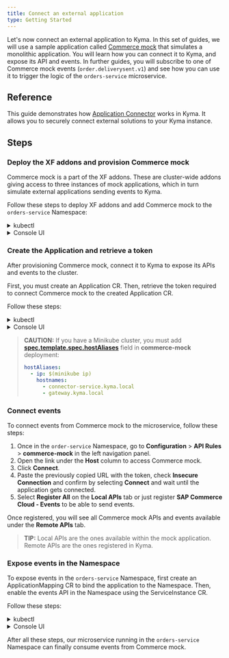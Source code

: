```yaml
---
title: Connect an external application
type: Getting Started
---
```


Let's now connect an external application to Kyma. In this set of guides, we will use a sample application called [Commerce mock](https://github.com/SAP-samples/xf-addons/tree/master/addons/commerce-mock-0.1.0) that simulates a monolithic application. You will learn how you can connect it to Kyma, and expose its API and events. In further guides, you will subscribe to one of Commerce mock events (`order.deliverysent.v1`) and see how you can use it to trigger the logic of the `orders-service` microservice.  

## Reference

This guide demonstrates how [Application Connector](/components/application-connector/) works in Kyma. It allows you to securely connect external solutions to your Kyma instance.

## Steps

### Deploy the XF addons and provision Commerce mock

Commerce mock is a part of the XF addons. These are cluster-wide addons giving access to three instances of mock applications, which in turn simulate external applications sending events to Kyma.

Follow these steps to deploy XF addons and add Commerce mock to the `orders-service` Namespace:

<div tabs name="provision-mock" group="connect-external-application">
  <details>
  <summary label="kubectl">
  kubectl
  </summary>

1. Provision an [AddonsConfiguration custom resource (CR)](/components/helm-broker/#custom-resource-addons-configuration) with the mock application set:

  ```yaml
  cat <<EOF | kubectl apply -f  -
  apiVersion: addons.kyma-project.io/v1alpha1
  kind: AddonsConfiguration
  metadata:
    name: xf-mocks
    namespace: orders-service
  spec:
    repositories:
      - url: github.com/sap/xf-addons/addons/index.yaml
  EOF
  ```

   > **NOTE:** The `index.yaml` file is a manifest for APIs of SAP Marketing Cloud, SAP Cloud for Customer, and SAP Commerce Cloud applications.

2. Check that the AddonsConfiguration CR was created. This is indicated by the phase `Ready`:

  ```bash
  kubectl get addonsconfigurations xf-mocks -n orders-service -o=jsonpath="{.status.phase}"
  ```

3. Create a ServiceInstance CR with Commerce mock:

  ```yaml
  cat <<EOF | kubectl apply -f -
  apiVersion: servicecatalog.k8s.io/v1beta1
  kind: ServiceInstance
  metadata:
    name: commerce-mock
    namespace: orders-service
  spec:
    serviceClassExternalName: commerce-mock
    servicePlanExternalName: default
  EOF
  ```

4. Check that the ServiceInstance CR was created. This is indicated by the last condition in the CR status equal to `Ready True`:

   ```bash
   kubectl get serviceinstance commerce-mock -n orders-service -o=jsonpath="{range .status.conditions[*]}{.type}{'\t'}{.status}{'\n'}{end}"
   ```

   </details>
   <details>
   <summary label="console-ui">
   Console UI
   </summary>

1. Switch to the `orders-service` Namespace. In the left navigation panel, go to **Configuration** > **Addons**.
2. Select **Add New Configuration**.
3. Once the new box opens up, enter `github.com/sap/xf-addons/addons/index.yaml` in the **Urls** field. Change the addon name to `xf-mocks`.

   > **NOTE:** The `index.yaml` file is a manifest for APIs of SAP Marketing Cloud, SAP Cloud for Customer, and SAP Commerce Cloud applications.

4. **Add** the configuration.
5. Wait for the addon to have the status `READY`.
6. In the left navigation panel, go to **Service Management** > **Catalog**.
7. Switch to the **Add-Ons** tab and select **[Preview] SAP Commerce Cloud - Mock** as the application to provision.

 > **TIP:** You can also use the search bar in the upper right corner of the Console UI to find Commerce mock.

8. Click **Add once** to deploy the application in the `orders-service` Namespace. Leave the `default` plan. Change the name to `commerce-mock`.
9. Select **Create** to confirm the changes.

You will be redirected to the **Catalog Management** > **Instances** > **commerce-mock** view. Wait for it to have the status `RUNNING`.

When Commerce mock is provisioned, a corresponding API Rule is automatically created. When you go to the **API Rules** view in the `orders-service` Namespace and select `commerce-mock`, you will see the direct link to it under **Host**.

</details>
</div>

### Create the Application and retrieve a token

After provisioning Commerce mock, connect it to Kyma to expose its APIs and events to the cluster.

First, you must create an Application CR. Then, retrieve the token required to connect Commerce mock to the created Application CR.

Follow these steps:

<div tabs name="create-application" group="connect-external-application">
  <details>
  <summary label="kubectl">
  kubectl
  </summary>

1. Apply the [Application CR](/components/application-connector/#custom-resource-application) definition to the cluster:

  ```yaml
  cat <<EOF | kubectl apply -f -
  apiVersion: applicationconnector.kyma-project.io/v1alpha1
  kind: Application
  metadata:
    name: commerce-mock
  spec:
    description: "Application for Commerce mock"
    labels:
      app: orders-service
      example: orders-service
  EOF
  ```

2. Check that the Application CR was created. This is indicated by the status `deployed`:

   ```bash
   kubectl get application commerce-mock -o=jsonpath="{.status.installationStatus.status}"
   ```

3. Get a token required to connect Commerce mock to the Application CR. To do that, create a [TokenRequest CR](/components/application-connector/#custom-resource-token-request). The CR name must match the name of the application for which you want to get the configuration details. Run this command:

  ```yaml
  cat <<EOF | kubectl apply -f -
  apiVersion: applicationconnector.kyma-project.io/v1alpha1
  kind: TokenRequest
  metadata:
    name: commerce-mock
  EOF
  ```

4. Fetch the TokenRequest CR you created to get the configuration URL with the token from the status section:

   ```bash
   kubectl get tokenrequest commerce-mock -o=jsonpath="{.status.url}"
   ```
   >**NOTE:** If the response doesn't contain any content, wait for a few moments and run the command again.

   The system returns a response similar to this one:

   ```bash
   https://connector-service.{CLUSTER_DOMAIN}/v1/applications/signingRequests/info?token=h31IwJiLNjnbqIwTPnzLuNmFYsCZeUtVbUvYL2hVNh6kOqFlW9zkHnzxYFCpCExBZ_voGzUo6IVS_ExlZd4muQ==
   ```

   Save this URL with the token to the clipboard, as you will need it in the next steps.

   > **CAUTION:** The token included in the output is valid for 5 minutes.
   
  </details>
  <details>
  <summary label="console-ui">
  Console UI
  </summary>

1. Return to the general view in the Console UI by selecting **Back to Namespaces**.
2. Go to **Integration** > **Applications/Systems** and select **Create Application**.
3. Set the application's name to `commerce-mock` and select **Create** to confirm the changes.

  Wait for the application to have the status `SERVING`.

4. Open the newly created application and select **Connect Application**.
5. Copy the whole URL string with the token by clicking **Copy to Clipboard** and select **OK** to close the pop-up box.

  > **CAUTION:** The token included in the URL is valid for 5 minutes.

  </details>
</div>

> **CAUTION:** If you have a Minikube cluster, you must add [**spec.template.spec.hostAliases**](https://kubernetes.io/docs/concepts/services-networking/add-entries-to-pod-etc-hosts-with-host-aliases/) field in **commerce-mock** deployment:
>
>  ```yaml
>  hostAliases:
>    - ip: $(minikube ip)
>      hostnames:
>        - connector-service.kyma.local
>        - gateway.kyma.local
>  ```

### Connect events

To connect events from Commerce mock to the microservice, follow these steps:  

1. Once in the `order-service` Namespace, go to **Configuration** > **API Rules** > **commerce-mock** in the left navigation panel.
2. Open the link under the **Host** column to access Commerce mock.
3. Click **Connect**.
4. Paste the previously copied URL with the token, check **Insecure Connection** and confirm by selecting **Connect** and wait until the application gets connected.
5. Select **Register All** on the **Local APIs** tab or just register **SAP Commerce Cloud - Events** to be able to send events.

Once registered, you will see all Commerce mock APIs and events available under the **Remote APIs** tab.

> **TIP:** Local APIs are the ones available within the mock application. Remote APIs are the ones registered in Kyma.

### Expose events in the Namespace

To expose events in the `orders-service` Namespace, first create an ApplicationMapping CR to bind the application to the Namespace. Then, enable the events API in the Namespace using the ServiceInstance CR.

Follow these steps:

<div tabs name="expose-events-in-namespace" group="connect-external-application">
  <details>
  <summary label="kubectl">
  kubectl
  </summary>

1. Create an [ApplicationMapping CR](/components/application-connector/#custom-resource-application-mapping) and apply it to the cluster:

  ```yaml
  cat <<EOF | kubectl apply -f -
  apiVersion: applicationconnector.kyma-project.io/v1alpha1
  kind: ApplicationMapping
  metadata:
    name: commerce-mock
    namespace: orders-service
  EOF
  ```

2. List the available ServiceClass CRs in the `orders-service` Namespace:

   ```bash
   kubectl get serviceclasses -n orders-service
   ```
   Under the `EXTERNAL-NAME` column, find one with the `sap-commerce-cloud-events-*` prefix. Copy the full `EXTERNAL NAME` to an environment variable. See the example:

   ```bash
   export EVENTS_EXTERNAL_NAME="sap-commerce-cloud-events-58d21"
   ```

3. Enable the events in the `orders-service` Namespace by creating a ServiceInstance CR:

  ```yaml
  cat <<EOF | kubectl apply -f -
  apiVersion: servicecatalog.k8s.io/v1beta1
  kind: ServiceInstance
  metadata:
    name: commerce-mock-events
    namespace: orders-service
  spec:
    serviceClassExternalName: $EVENTS_EXTERNAL_NAME
    servicePlanExternalName: default
  EOF
  ```

4. Check that the ServiceInstance CR was created. This is indicated by the last condition in the CR status equal to `Ready True`:

   ```bash
   kubectl get serviceinstance commerce-mock-events -n orders-service -o=jsonpath="{range .status.conditions[*]}{.type}{'\t'}{.status}{'\n'}{end}"
   ```

  </details>
  <details>
  <summary label="console-ui">
  Console UI
  </summary>

1. Back in the Console UI, go to **Integration** > **Applications/Systems** > **commerce-mock**.

2. Select **Create Binding** to bind the application to the Namespace in which you will later enable the APIs provided by Commerce mock.

3. Select the `orders-service` Namespace and click **Create**.

4. Go to the `orders-service` Namespace view and navigate to **Service Management** > **Catalog**. Once on the **Services** tab, find **SAP Commerce Cloud - Events** and select it.

   > **TIP:** You can also use the search bar in the upper right corner.

5. Select **Add once** to add the service to the Namespace.

6. When a box pops up, change **Name** to `commerce-mock-events`. Confirm the changes by selecting **Create**.

This way you enabled the events in the Namespace.

You will be redirected to the **Catalog Management** > **Instances** > **commerce-mock-events** view. Wait for the events API to have the status `RUNNING`.

</details>
</div>

After all these steps, our microservice running in the `orders-service` Namespace can finally consume events from Commerce mock.
